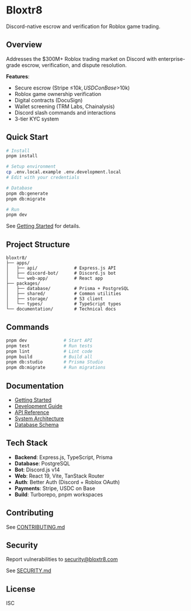 # Bloxtr8

Discord-native escrow and verification for Roblox game trading.

## Overview

Addresses the $300M+ Roblox trading market on Discord with enterprise-grade escrow, verification, and dispute resolution.

**Features**:

- Secure escrow (Stripe ≤$10k, USDC on Base >$10k)
- Roblox game ownership verification
- Digital contracts (DocuSign)
- Wallet screening (TRM Labs, Chainalysis)
- Discord slash commands and interactions
- 3-tier KYC system

## Quick Start

```bash
# Install
pnpm install

# Setup environment
cp .env.local.example .env.development.local
# Edit with your credentials

# Database
pnpm db:generate
pnpm db:migrate

# Run
pnpm dev
```

See [Getting Started](documentation/guides/getting-started.md) for details.

## Project Structure

```
bloxtr8/
├── apps/
│   ├── api/              # Express.js API
│   ├── discord-bot/      # Discord.js bot
│   └── web-app/          # React app
├── packages/
│   ├── database/         # Prisma + PostgreSQL
│   ├── shared/           # Common utilities
│   ├── storage/          # S3 client
│   └── types/            # TypeScript types
└── documentation/        # Technical docs
```

## Commands

```bash
pnpm dev              # Start API
pnpm test             # Run tests
pnpm lint             # Lint code
pnpm build            # Build all
pnpm db:studio        # Prisma Studio
pnpm db:migrate       # Run migrations
```

## Documentation

- [Getting Started](documentation/guides/getting-started.md)
- [Development Guide](documentation/guides/development.md)
- [API Reference](documentation/api/README.md)
- [System Architecture](documentation/architecture/system-overview.md)
- [Database Schema](documentation/architecture/database-schema.md)

## Tech Stack

- **Backend**: Express.js, TypeScript, Prisma
- **Database**: PostgreSQL
- **Bot**: Discord.js v14
- **Web**: React 19, Vite, TanStack Router
- **Auth**: Better Auth (Discord + Roblox OAuth)
- **Payments**: Stripe, USDC on Base
- **Build**: Turborepo, pnpm workspaces

## Contributing

See [CONTRIBUTING.md](CONTRIBUTING.md)

## Security

Report vulnerabilities to security@bloxtr8.com

See [SECURITY.md](SECURITY.md)

## License

ISC
